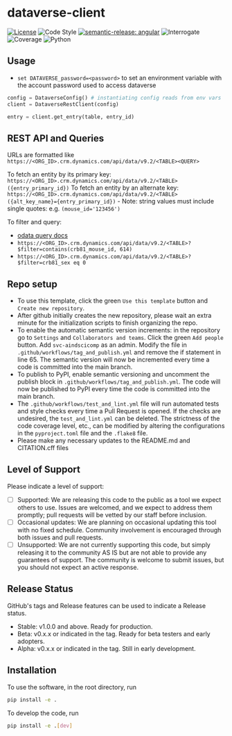 # dataverse-client

[![License](https://img.shields.io/badge/license-MIT-brightgreen)](LICENSE)
![Code Style](https://img.shields.io/badge/code%20style-black-black)
[![semantic-release: angular](https://img.shields.io/badge/semantic--release-angular-e10079?logo=semantic-release)](https://github.com/semantic-release/semantic-release)
![Interrogate](https://img.shields.io/badge/interrogate-100.0%25-brightgreen)
![Coverage](https://img.shields.io/badge/coverage-100%25-brightgreen)
![Python](https://img.shields.io/badge/python->=3.10-blue?logo=python)

## Usage

- `set DATAVERSE_password=<password>` to set an environment variable with the account password used to access dataverse

```python
config = DataverseConfig() # instantiating config reads from env vars
client = DataverseRestClient(config)

entry = client.get_entry(table, entry_id)
```

## REST API and Queries

URLs are formatted like `https://<ORG_ID>.crm.dynamics.com/api/data/v9.2/<TABLE><QUERY>`

To fetch an entity by its primary key: `https://<ORG_ID>.crm.dynamics.com/api/data/v9.2/<TABLE>({entry_primary_id})`
To fetch an entity by an alternate key: `https://<ORG_ID>.crm.dynamics.com/api/data/v9.2/<TABLE>({alt_key_name}={entry_primary_id})`
    - Note: string values must include single quotes: e.g. `(mouse_id='123456')`

To filter and query: 
- [odata query docs](https://docs.oasis-open.org/odata/odata/v4.0/errata03/os/complete/part1-protocol/odata-v4.0-errata03-os-part1-protocol-complete.html#_The_$filter_System)
- `https://<ORG_ID>.crm.dynamics.com/api/data/v9.2/<TABLE>?$filter=contains(crb81_mouse_id, 614)`
- `https://<ORG_ID>.crm.dynamics.com/api/data/v9.2/<TABLE>?$filter=crb81_sex eq 0`

## Repo setup
 - To use this template, click the green `Use this template` button and `Create new repository`.
 - After github initially creates the new repository, please wait an extra minute for the initialization scripts to finish organizing the repo.
 - To enable the automatic semantic version increments: in the repository go to `Settings` and `Collaborators and teams`. Click the green `Add people` button. Add `svc-aindscicomp` as an admin. Modify the file in `.github/workflows/tag_and_publish.yml` and remove the if statement in line 65. The semantic version will now be incremented every time a code is committed into the main branch.
 - To publish to PyPI, enable semantic versioning and uncomment the publish block in `.github/workflows/tag_and_publish.yml`. The code will now be published to PyPI every time the code is committed into the main branch.
 - The `.github/workflows/test_and_lint.yml` file will run automated tests and style checks every time a Pull Request is opened. If the checks are undesired, the `test_and_lint.yml` can be deleted. The strictness of the code coverage level, etc., can be modified by altering the configurations in the `pyproject.toml` file and the `.flake8` file.
 - Please make any necessary updates to the README.md and CITATION.cff files

## Level of Support
Please indicate a level of support:
 - [ ] Supported: We are releasing this code to the public as a tool we expect others to use. Issues are welcomed, and we expect to address them promptly; pull requests will be vetted by our staff before inclusion.
 - [ ] Occasional updates: We are planning on occasional updating this tool with no fixed schedule. Community involvement is encouraged through both issues and pull requests.
 - [ ] Unsupported: We are not currently supporting this code, but simply releasing it to the community AS IS but are not able to provide any guarantees of support. The community is welcome to submit issues, but you should not expect an active response.

## Release Status
GitHub's tags and Release features can be used to indicate a Release status.

 - Stable: v1.0.0 and above. Ready for production.
 - Beta:  v0.x.x or indicated in the tag. Ready for beta testers and early adopters.
 - Alpha: v0.x.x or indicated in the tag. Still in early development.

## Installation
To use the software, in the root directory, run
```bash
pip install -e .
```

To develop the code, run
```bash
pip install -e .[dev]
```
